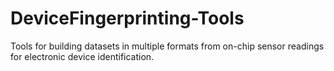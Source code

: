 # DeviceFingerprinting-Tools
Tools for building datasets in multiple formats from on-chip sensor readings for electronic device identification.
